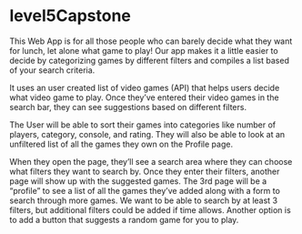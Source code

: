 # level5Capstone

This Web App is for all those people who can barely decide what they want for lunch, let alone what game to play! Our app makes it a little easier to decide by categorizing games by different filters and compiles a list based of your search criteria.

It uses an user created list of video games (API) that helps users decide what video game to play. Once they’ve entered their video games in the search bar, they can see suggestions based on different filters. 

The User will be able to sort their games into categories like number of players, category, console, and rating. They will also be able to look at an unfiltered list of all the games they own on the Profile page. 

When they open the page, they’ll see a search area where they can choose what filters they want to search by. Once they enter their filters, another page will show up with the suggested games. The 3rd page will be a “profile” to see a list of all the games they’ve added along with a form to search through more games. We want to be able to search by at least 3 filters, but additional filters could be added if time allows. Another option is to add a button that suggests a random game for you to play.



